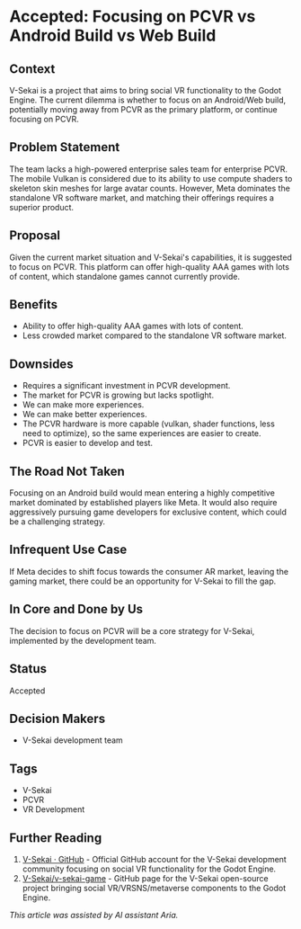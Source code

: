 # Accepted: Focusing on PCVR vs Android Build vs Web Build

## Context

V-Sekai is a project that aims to bring social VR functionality to the Godot Engine. The current dilemma is whether to focus on an Android/Web build, potentially moving away from PCVR as the primary platform, or continue focusing on PCVR.

## Problem Statement

The team lacks a high-powered enterprise sales team for enterprise PCVR. The mobile Vulkan is considered due to its ability to use compute shaders to skeleton skin meshes for large avatar counts. However, Meta dominates the standalone VR software market, and matching their offerings requires a superior product.

## Proposal

Given the current market situation and V-Sekai's capabilities, it is suggested to focus on PCVR. This platform can offer high-quality AAA games with lots of content, which standalone games cannot currently provide.

## Benefits

- Ability to offer high-quality AAA games with lots of content.
- Less crowded market compared to the standalone VR software market.

## Downsides

- Requires a significant investment in PCVR development.
- The market for PCVR is growing but lacks spotlight.
- We can make more experiences.
- We can make better experiences.
- The PCVR hardware is more capable (vulkan, shader functions, less need to optimize), so the same experiences are easier to create.
- PCVR is easier to develop and test.


## The Road Not Taken

Focusing on an Android build would mean entering a highly competitive market dominated by established players like Meta. It would also require aggressively pursuing game developers for exclusive content, which could be a challenging strategy.

## Infrequent Use Case

If Meta decides to shift focus towards the consumer AR market, leaving the gaming market, there could be an opportunity for V-Sekai to fill the gap.

## In Core and Done by Us

The decision to focus on PCVR will be a core strategy for V-Sekai, implemented by the development team.

## Status

Accepted

## Decision Makers

- V-Sekai development team

## Tags

- V-Sekai
- PCVR
- VR Development

## Further Reading

1. [V-Sekai · GitHub](https://github.com/v-sekai) - Official GitHub account for the V-Sekai development community focusing on social VR functionality for the Godot Engine.
2. [V-Sekai/v-sekai-game](https://github.com/v-sekai/v-sekai-game) - GitHub page for the V-Sekai open-source project bringing social VR/VRSNS/metaverse components to the Godot Engine.

_This article was assisted by AI assistant Aria._
